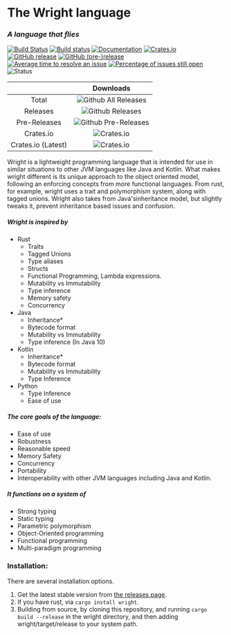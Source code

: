 # The Wright language
### *A language that flies*
[![Build Status](https://travis-ci.org/Wright-Language-Developers/Wright-lang.svg?branch=master)](https://travis-ci.org/Wright-Language-Developers/Wright-lang)
[![Build status](https://ci.appveyor.com/api/projects/status/kh76mn7ly95kish3?svg=true)](https://ci.appveyor.com/project/WrightLanguage/wright-lang)
[![Documentation](https://docs.rs/wright/badge.svg)](https://docs.rs/wright)
[![Crates.io](https://img.shields.io/crates/v/wright.svg)](https://crates.io/crates/wright)
[![GitHub release](https://img.shields.io/github/release/Wright-Language-Developers/Wright-lang.svg)](https://github.com/Wright-Language-Developers/Wright-lang/releases)
[![GitHub (pre-)release](https://img.shields.io/github/release/Wright-Language-Developers/Wright-lang/all.svg)](https://github.com/Wright-Language-Developers/Wright-lang/releases)
[![Average time to resolve an issue](http://isitmaintained.com/badge/resolution/Wright-Language-Developers/Wright-lang.svg)](http://isitmaintained.com/project/Wright-Language-Developers/Wright-lang "Average time to resolve an issue")
[![Percentage of issues still open](http://isitmaintained.com/badge/open/Wright-Language-Developers/Wright-lang.svg)](http://isitmaintained.com/project/Wright-Langauge-Developers/Wright-lang "Percentage of issues still open")
![Status](https://img.shields.io/badge/status-actively--developed-green.svg)


|  | Downloads|
|:---:|:---:|
| Total |![Github All Releases](https://img.shields.io/github/downloads/Wright-Language-Developers/Wright-lang/total.svg) |
| Releases | ![Github Releases](https://img.shields.io/github/downloads/Wright-Language-Developers/Wright-lang/latest/total.svg) |
| Pre-Releases| ![Github Pre-Releases](https://img.shields.io/github/downloads-pre/Wright-Language-Developers/Wright-lang/latest/total.svg) |
| Crates.io | ![Crates.io](https://img.shields.io/crates/d/wright.svg) |
| Crates.io (Latest) | ![Crates.io](https://img.shields.io/crates/dv/wright.svg) |


Wright is a lightweight programming language that is intended for use in similar situations to other JVM languages like
Java and Kotlin. What makes wright different is its unique approach to the object oriented model, following an enforcing
concepts from more functional languages. From rust, for example, wright uses a trait and polymorphism system, along with
tagged unions. Wright also takes from Java'sinheritance model, but slightly tweaks it, prevent inheritance based issues 
and confusion.

##### Wright is inspired by
* Rust
    * Traits
    * Tagged Unions
    * Type aliases
    * Structs
    * Functional Programming, Lambda expressions.
    * Mutability vs Immutability
    * Type inference
    * Memory safety
    * Concurrency
* Java
    * Inheritance*
    * Bytecode format
    * Mutability vs Immutability
    * Type inference (In Java 10)
* Kotlin
    * Inheritance*
    * Bytecode format
    * Mutability vs Immutability
    * Type Inference
* Python
    * Type Inference
    * Ease of use

##### The core goals of the language:
* Ease of use
* Robustness
* Reasonable speed
* Memory Safety
* Concurrency
* Portability
* Interoperability with other JVM languages including Java and Kotlin. 

##### It functions on a system of
* Strong typing
* Static typing
* Parametric polymorphism
* Object-Oriented programming
* Functional programming
* Multi-paradigm programming

### Installation:
There are several installation options.
1. Get the latest stable version from [the releases page](https://github.com/Wright-Language-Developers/Wright-lang/releases).
2. If you have rust, via `cargo install wright`.
3. Building from source, by cloning this repository, and running `cargo build --release` in the wright directory, and 
then adding wright/target/release to your system path.